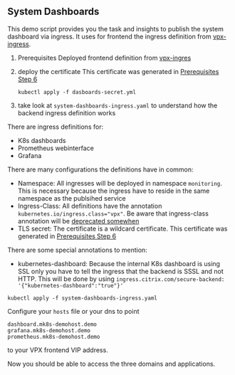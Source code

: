 ## System Dashboards

This demo script provides you the task and insights to publish the system dashboard via ingress. It uses for frontend the ingress definition from [vpx-ingress](../vpx-ingress).

1. Prerequisites
  Deployed frontend definition from [vpx-ingres](../vpx-ingress)

2. deploy the certificate
  This certificate was generated in [Prerequisites Step 6](../prerequisites')    
   ```
   kubectl apply -f dasboards-secret.yml
   ```

3. take look at `system-dashboards-ingress.yaml` to understand how the backend ingress definition works

  There are ingress definitions for:
  - K8s dashboards
  - Prometheus webinterface
  - Grafana

  There are many configurations the definitions have in common:
  - Namespace: All ingresses will be deployed in namespace `monitoring`. This is necessary because the ingress have to reside in the same namespace as the publsihed service
  - Ingress-Class: All definitions have the annotation `kubernetes.io/ingress.class="vpx"`. Be aware that ingress-class annotation will be [deprecated somewhen](https://kubernetes.io/docs/concepts/services-networking/ingress/#deprecated-annotation)
  - TLS secret: The certificate is a wildcard certificate. This certificate was generated in [Prerequisites Step 6](../prerequisites')    

  There are some special annotations to mention:
  - kubernetes-dashboard: Because the internal K8s dashboard is using SSL only you have to tell the ingress that the backend is SSSL and not HTTP. This will be done by using `ingress.citrix.com/secure-backend: '{"kubernetes-dashboard":"true"}'`

  ```
  kubectl apply -f system-dashboards-ingress.yaml
  ```

  Configure your `hosts` file or your dns to point
  ```
  dashboard.mk8s-demohost.demo
  grafana.mk8s-demohost.demo
  prometheus.mk8s-demohost.demo
  ```
  to your VPX frontend VIP address.

  Now you should be able to access the three domains and applications.
